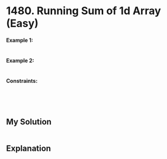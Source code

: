 # 1480. Running Sum of 1d Array (Easy)



#### Example 1:

```Python

```

#### Example 2:

```Python

```

#### Constraints:

` `

` `

## My Solution

```Python

```

## Explanation
